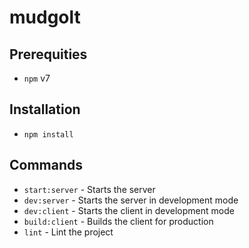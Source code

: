 # mudgolt

## Prerequities

- `npm` v7

## Installation

- `npm install`

## Commands

- `start:server` - Starts the server
- `dev:server` - Starts the server in development mode
- `dev:client` - Starts the client in development mode
- `build:client` - Builds the client for production
- `lint` - Lint the project
